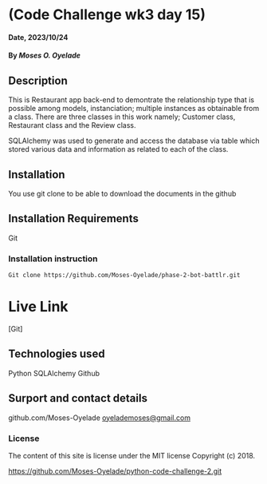 # (Code Challenge wk3 day 15)
#### Date, 2023/10/24
#### By *Moses O. Oyelade*
## Description
This is Restaurant app back-end to demontrate the relationship type that is possible among models, instanciation; multiple instances as obtainable from a class. There are three classes in this work namely; Customer class, Restaurant class and the Review class.

SQLAlchemy was used to generate and access the database via table which stored various data and information as related to each of the class.
## Installation
You use git clone to be able to download the documents in the github
## Installation Requirements
Git
### Installation instruction
```
Git clone https://github.com/Moses-Oyelade/phase-2-bot-battlr.git

```
# Live Link
[Git]
## Technologies used
Python
SQLAlchemy
Github

## Surport and contact details
github.com/Moses-Oyelade
oyelademoses@gmail.com
### License
The content of this site is license under the MIT license
Copyright (c) 2018.



https://github.com/Moses-Oyelade/python-code-challenge-2.git
